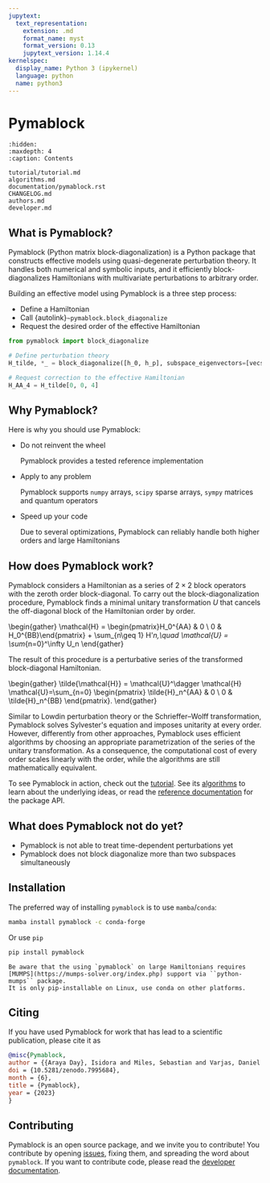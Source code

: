 ```yaml
---
jupytext:
  text_representation:
    extension: .md
    format_name: myst
    format_version: 0.13
    jupytext_version: 1.14.4
kernelspec:
  display_name: Python 3 (ipykernel)
  language: python
  name: python3
---
```


# Pymablock

```{toctree}
:hidden:
:maxdepth: 4
:caption: Contents

tutorial/tutorial.md
algorithms.md
documentation/pymablock.rst
CHANGELOG.md
authors.md
developer.md
```

## What is Pymablock?

Pymablock (Python matrix block-diagonalization) is a Python package that constructs
effective models using quasi-degenerate perturbation theory.
It handles both numerical and symbolic inputs, and it efficiently
block-diagonalizes Hamiltonians with multivariate perturbations to arbitrary
order.

Building an effective model using Pymablock is a three step process:

* Define a Hamiltonian
* Call {autolink}`~pymablock.block_diagonalize`
* Request the desired order of the effective Hamiltonian

```python
from pymablock import block_diagonalize

# Define perturbation theory
H_tilde, *_ = block_diagonalize([h_0, h_p], subspace_eigenvectors=[vecs_A, vecs_B])

# Request correction to the effective Hamiltonian
H_AA_4 = H_tilde[0, 0, 4]
```

## Why Pymablock?

Here is why you should use Pymablock:

* Do not reinvent the wheel

  Pymablock provides a tested reference implementation

* Apply to any problem

  Pymablock supports `numpy` arrays, `scipy` sparse arrays, `sympy` matrices and
  quantum operators

* Speed up your code

  Due to several optimizations, Pymablock can reliably handle both higher orders
  and large Hamiltonians

## How does Pymablock work?

Pymablock considers a Hamiltonian as a series of $2\times 2$ block operators
with the zeroth order block-diagonal.
To carry out the block-diagonalization procedure, Pymablock finds a minimal
unitary transformation $U$ that cancels the off-diagonal block of the
Hamiltonian order by order.

\begin{gather}
\mathcal{H} = \begin{pmatrix}H_0^{AA} & 0 \\ 0 & H_0^{BB}\end{pmatrix} + \sum_{n\geq 1} H'_n,\quad
\mathcal{U} = \sum_{n=0}^\infty U_n
\end{gather}

The result of this procedure is a perturbative series of the transformed
block-diagonal Hamiltonian.

\begin{gather}
\tilde{\mathcal{H}} = \mathcal{U}^\dagger \mathcal{H} \mathcal{U}=\sum_{n=0}
\begin{pmatrix}
\tilde{H}_n^{AA} & 0 \\
0 & \tilde{H}_n^{BB}
\end{pmatrix}.
\end{gather}

Similar to Lowdin perturbation theory or the Schrieffer–Wolff transformation,
Pymablock solves Sylvester's equation and imposes unitarity at every order.
However, differently from other approaches, Pymablock uses efficient algorithms
by choosing an appropriate parametrization of the series of the unitary
transformation.
As a consequence, the computational cost of every order scales linearly with
the order, while the algorithms are still mathematically equivalent.

To see Pymablock in action, check out the [tutorial](tutorial/tutorial.md).
See its [algorithms](algorithms.md) to learn about the underlying ideas, or read
the [reference documentation](documentation/pymablock.rst) for the package API.

## What does Pymablock not do yet?

* Pymablock is not able to treat time-dependent perturbations yet
* Pymablock does not block diagonalize more than two subspaces simultaneously

## Installation

The preferred way of installing `pymablock` is to use `mamba`/`conda`:

```bash
mamba install pymablock -c conda-forge
```

Or use `pip`

```bash
pip install pymablock
```

```{important}
Be aware that the using `pymablock` on large Hamiltonians requires
[MUMPS](https://mumps-solver.org/index.php) support via ``python-mumps`` package.
It is only pip-installable on Linux, use conda on other platforms.
```

## Citing

If you have used Pymablock for work that has lead to a scientific publication,
please cite it as

```bibtex
@misc{Pymablock,
author = {{Araya Day}, Isidora and Miles, Sebastian and Varjas, Daniel and Akhmerov, Anton R.},
doi = {10.5281/zenodo.7995684},
month = {6},
title = {Pymablock},
year = {2023}
}
```

## Contributing

Pymablock is an open source package, and we invite you to contribute!
You contribute by opening [issues](https://gitlab.kwant-project.org/qt/pymablock/-/issues),
fixing them, and spreading the word about `pymablock`.
If you want to contribute code, please read the [developer documentation](developer.md).

